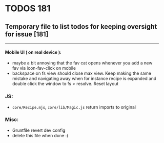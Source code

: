 # TODOS 181
## Temporary file to list todos for keeping oversight for issue [181]

---

#### Mobile UI ( on real device ):
- maybe a bit annoying that the fav cat opens whenever you add a new fav via icon-fav-click on mobile
- backspace on fs view should close max view. Keep making the same mistake and navigating away when for instance recipe
  is expanded and double click the window to fs > resolve. Reset layout

### JS:
- `core/Recipe.mjs`, `core/lib/Magic.js` return imports to original

### Misc:
- Gruntfile revert dev config
- delete this file when done :)

